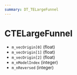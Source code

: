 ```yaml
---
summary: DT_TELargeFunnel
---
```


# CTELargeFunnel


* `m_vecOrigin[0]` (float)
* `m_vecOrigin[1]` (float)
* `m_vecOrigin[2]` (float)
* `m_nModelIndex` (integer)
* `m_nReversed` (integer)
